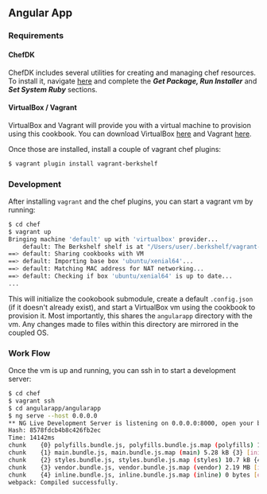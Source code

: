 ## Angular App

### Requirements

#### ChefDK

ChefDK includes several utilities for creating and managing chef resources.  To install it, navigate [here](https://docs.chef.io/install_dk.html#get-package-run-installer) and complete the ___Get Package, Run Installer___ and ___Set System Ruby___ sections.

#### VirtualBox / Vagrant

VirtualBox and Vagrant will provide you with a virtual machine to provision using this cookbook.  You can download VirtualBox [here](https://www.virtualbox.org/wiki/Downloads) and Vagrant [here](https://www.vagrantup.com/downloads.html).

Once those are installed, install a couple of vagrant chef plugins:

```bash
$ vagrant plugin install vagrant-berkshelf
```

### Development

After installing `vagrant` and the chef plugins, you can start a vagrant vm by running:

```bash
$ cd chef
$ vagrant up
Bringing machine 'default' up with 'virtualbox' provider...
    default: The Berkshelf shelf is at "/Users/user/.berkshelf/vagrant-berkshelf/shelves/berkshelf20160506-3919-1cap0ms-default"
==> default: Sharing cookbooks with VM
==> default: Importing base box 'ubuntu/xenial64'...
==> default: Matching MAC address for NAT networking...
==> default: Checking if box 'ubuntu/xenial64' is up to date...
...
```

This will initialize the cookobook submodule, create a default `.config.json` (if it doesn't already exist), and start a VirtualBox vm using the cookbook to provision it.  Most importantly, this shares the `angularapp` directory with the vm.  Any changes made to files within this directory are mirrored in the coupled OS.

### Work Flow

Once the vm is up and running, you can ssh in to start a development server:

```bash
$ cd chef
$ vagrant ssh
$ cd angularapp/angularapp
$ ng serve --host 0.0.0.0
** NG Live Development Server is listening on 0.0.0.0:8000, open your browser on http://localhost:8000 **
Hash: 8578fdcb4b8c426fb2ec
Time: 14142ms
chunk    {0} polyfills.bundle.js, polyfills.bundle.js.map (polyfills) 177 kB {4} [initial] [rendered]
chunk    {1} main.bundle.js, main.bundle.js.map (main) 5.28 kB {3} [initial] [rendered]
chunk    {2} styles.bundle.js, styles.bundle.js.map (styles) 10.7 kB {4} [initial] [rendered]
chunk    {3} vendor.bundle.js, vendor.bundle.js.map (vendor) 2.19 MB [initial] [rendered]
chunk    {4} inline.bundle.js, inline.bundle.js.map (inline) 0 bytes [entry] [rendered]
webpack: Compiled successfully.
```
